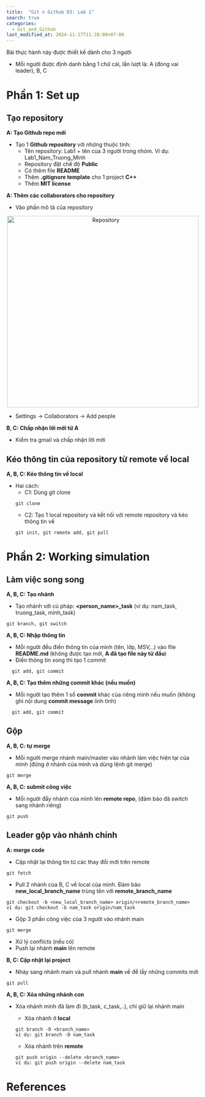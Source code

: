 ```yaml
---
title:  "Git n Github 03: Lab 1"
search: true
categories: 
  - Git_and_Github
last_modified_at: 2024-11-27T11:20:00+07:00
---
```


Bài thực hành này được thiết kế dành cho 3 người
- Mỗi người được định danh bằng 1 chữ cái, lần lượt là: A (đóng vai leader), B, C

# Phần 1: Set up
## Tạo repository 
**A: Tạo Github repo mới**
- Tạo 1 **Github repository** với những thuộc tính:
  - Tên repository: Lab1 + tên của 3 người trong nhóm. Ví dụ: Lab1_Nam_Truong_Minh
  - Repository đặt chế độ **Public** 
  - Có thêm file **README**
  - Thêm **.gitignore template** cho 1 project **C++**
  - Thêm **MIT license**

**A: Thêm các collaborators cho repository**
- Vào phần mô tả của repository
<div style="text-align: center"><img src="{{ site.url }}{{ site.baseurl }}/assets/images/Git-n-Github/git_n_github_03_repository.png" alt="Repository" width="500px"></div>  

- Settings -> Collaborators -> Add people

**B, C: Chấp nhận lời mời từ A**
- Kiểm tra gmail và chấp nhận lời mời

## Kéo thông tin của repository từ remote về local
**A, B, C: Kéo thông tin về local**
- Hai cách:
  - C1: Dùng git clone
  ```
  git clone 
  ```
  - C2: Tạo 1 local repository và kết nối với remote repository và kéo thông tin về
  ```
  git init, git remote add, git pull
  ```

# Phần 2: Working simulation
## Làm việc song song
**A, B, C: Tạo nhánh**  
- Tạo nhánh với cú pháp: **<person_name>_task** (ví dụ: nam_task, truong_task, minh_task)
```
git branch, git switch
```

**A, B, C: Nhập thông tin**
- Mỗi người đều điền thông tin của mình (tên, lớp, MSV,..) vào file **README.md** (không được tạo mới, **A đã tạo file này từ đầu**)
- Điền thông tin xong thì tạo 1 commit 
```
  git add, git commit
```

**A, B, C: Tạo thêm những commit khác (nếu muốn)**
- Mỗi người tạo thêm 1 số **commit** khác của riêng mình nếu muốn (không ghi nội dung **commit message** linh tinh)
```
  git add, git commit
```


## Gộp 
**A, B, C: tự merge**
- Mỗi người merge nhánh main/master vào nhánh làm việc hiện tại của mình (đứng ở nhánh của mình và dùng lệnh git merge)
```
git merge
```

**A, B, C: submit công việc**
- Mỗi người đẩy nhánh của mình lên **remote repo**, (đảm bảo đã switch sang nhánh riêng)
```
git push 
```

## Leader gộp vào nhánh chính
**A: merge code**
- Cập nhật lại thông tin từ các thay đổi mới trên remote 
```
git fetch
```

- Pull 2 nhánh của B, C về local của mình. Đảm bảo **new_local_branch_name** trùng tên với **remote_branch_name**
```
git checkout -b <new_local_branch_name> origin/<remote_branch_name>
ví dụ: git checkout -b nam_task origin/nam_task
```

- Gộp 3 phần công việc của 3 người vào nhánh main
```
git merge
```

- Xử lý conflicts (nếu có)
- Push lại nhánh **main** lên remote

**B, C: Cập nhật lại project**
- Nhảy sang nhánh main và pull nhánh **main** về để lấy những commits mới
```
git pull
```

**A, B, C: Xóa những nhánh con**
- Xóa nhánh mình đã làm đi (b_task, c_task,..), chỉ giữ lại nhánh main
  - Xóa nhánh ở **local**
  ```
  git branch -D <branch_name>
  ví dụ: git branch -D nam_task
  ```
  
  - Xóa nhánh trên **remote** 
  ```
  git push origin --delete <branch_name>
  ví dụ: git push origin --delete nam_task
  ```

# References 
